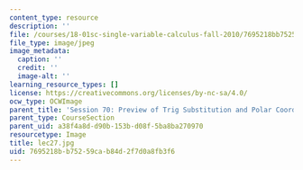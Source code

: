 ```yaml
---
content_type: resource
description: ''
file: /courses/18-01sc-single-variable-calculus-fall-2010/7695218bb75259cab84d2f7d0a8fb3f6_lec27.jpg
file_type: image/jpeg
image_metadata:
  caption: ''
  credit: ''
  image-alt: ''
learning_resource_types: []
license: https://creativecommons.org/licenses/by-nc-sa/4.0/
ocw_type: OCWImage
parent_title: 'Session 70: Preview of Trig Substitution and Polar Coordinates'
parent_type: CourseSection
parent_uid: a38f4a8d-d90b-153b-d08f-5ba8ba270970
resourcetype: Image
title: lec27.jpg
uid: 7695218b-b752-59ca-b84d-2f7d0a8fb3f6
---
```

